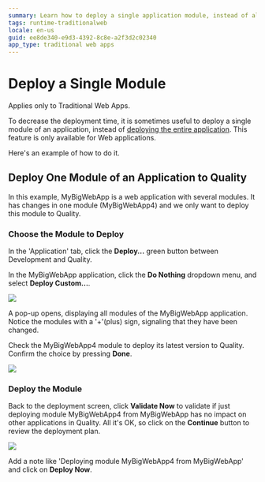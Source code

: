 ```yaml
---
summary: Learn how to deploy a single application module, instead of all modules that make up an application.
tags: runtime-traditionalweb
locale: en-us
guid: ee8de340-e9d3-4392-8c8e-a2f3d2c02340
app_type: traditional web apps
---
```


# Deploy a Single Module

<div class="info" markdown="1">

Applies only to Traditional Web Apps.

</div>

To decrease the deployment time, it is sometimes useful to deploy a single module of an application, instead of [deploying the entire application](<deploy-an-application.md>). This feature is only available for Web applications.

Here's an example of how to do it.

## Deploy One Module of an Application to Quality

In this example, MyBigWebApp is a web application with several modules. It has changes in one module (MyBigWebApp4) and we only want to deploy this module to Quality.

### Choose the Module to Deploy

In the 'Application' tab, click the **Deploy...** green button between Development and Quality.

In the MyBigWebApp application, click the **Do Nothing** dropdown menu, and select **Deploy Custom...**.

![](images/deploy-a-single-module-1.png)

A pop-up opens, displaying all modules of the MyBigWebApp application. Notice the modules with a '+'(plus) sign, signaling that they have been changed.

Check the MyBigWebApp4 module to deploy its latest version to Quality. Confirm the choice by pressing **Done**.

![](images/deploy-a-single-module-2.png)

### Deploy the Module

Back to the deployment screen, click **Validate Now** to validate if just deploying module MyBigWebApp4 from MyBigWebApp has no impact on other applications in Quality. All it's OK, so click on the **Continue** button to review the deployment plan. 

![](images/deploy-a-single-module-3.png)

Add a note like 'Deploying module MyBigWebApp4 from MyBigWebApp' and click on **Deploy Now**.
